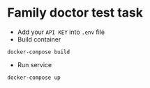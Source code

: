 # Family doctor test task
* Add your `API KEY` into `.env` file
* Build container
```
docker-compose build
```
* Run service
```
docker-compose up
```
